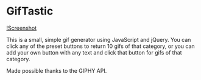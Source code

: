 # GifTastic

[!Screenshot](assets/images/gifpagess.png)

This is a small, simple gif generator using JavaScript and jQuery. You can click any of the preset buttons to return 10 gifs of that category, or you can add your own button with any text and click that button for gifs of that category.


Made possible thanks to the GIPHY API.